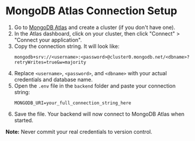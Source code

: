 # MongoDB Atlas Connection Setup

1. Go to [MongoDB Atlas](https://www.mongodb.com/cloud/atlas) and create a cluster (if you don't have one).
2. In the Atlas dashboard, click on your cluster, then click "Connect" > "Connect your application".
3. Copy the connection string. It will look like:
   ```
   mongodb+srv://<username>:<password>@cluster0.mongodb.net/<dbname>?retryWrites=true&w=majority
   ```
4. Replace `<username>`, `<password>`, and `<dbname>` with your actual credentials and database name.
5. Open the `.env` file in the `backend` folder and paste your connection string:
   ```
   MONGODB_URI=your_full_connection_string_here
   ```
6. Save the file. Your backend will now connect to MongoDB Atlas when started.

**Note:** Never commit your real credentials to version control.
